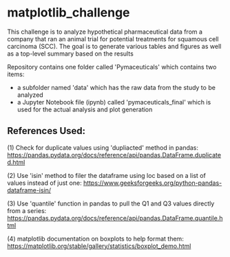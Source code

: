 # matplotlib_challenge

This challenge is to analyze hypothetical pharmaceutical data from a company that ran an animal trial for potential treatments for squamous cell carcinoma (SCC). The goal is to generate various tables and figures as well as a top-level summary based on the results

Repository contains one folder called 'Pymaceuticals' which contains two items:
  - a subfolder named 'data' which has the raw data from the study to be analyzed
  - a Jupyter Notebook file (ipynb) called 'pymaceuticals_final' which is used for the actual analysis and plot generation 

## References Used:

(1) Check for duplicate values using 'dupliacted' method in pandas: https://pandas.pydata.org/docs/reference/api/pandas.DataFrame.duplicated.html

(2) Use 'isin' method to filer the dataframe using loc based on a list of values instead of just one: https://www.geeksforgeeks.org/python-pandas-dataframe-isin/

(3) Use 'quantile' function in pandas to pull the Q1 and Q3 values directly from a series: https://pandas.pydata.org/docs/reference/api/pandas.DataFrame.quantile.html

(4) matplotlib documentation on boxplots to help format them: https://matplotlib.org/stable/gallery/statistics/boxplot_demo.html